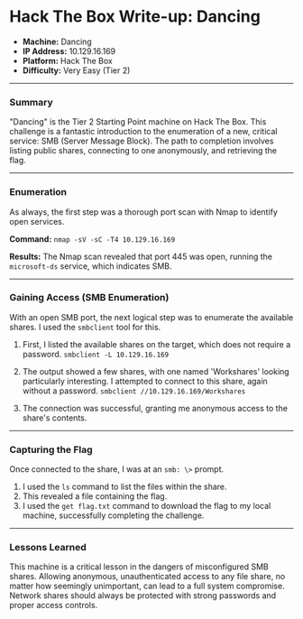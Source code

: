 # Hack The Box Write-up: Dancing

- **Machine:** Dancing
- **IP Address:** 10.129.16.169
- **Platform:** Hack The Box
- **Difficulty:** Very Easy (Tier 2)

---

### Summary

"Dancing" is the Tier 2 Starting Point machine on Hack The Box. This challenge is a fantastic introduction to the enumeration of a new, critical service: SMB (Server Message Block). The path to completion involves listing public shares, connecting to one anonymously, and retrieving the flag.

---

### Enumeration

As always, the first step was a thorough port scan with Nmap to identify open services.

**Command:**
`nmap -sV -sC -T4 10.129.16.169`

**Results:**
The Nmap scan revealed that port 445 was open, running the `microsoft-ds` service, which indicates SMB.

---

### Gaining Access (SMB Enumeration)

With an open SMB port, the next logical step was to enumerate the available shares. I used the `smbclient` tool for this.

1.  First, I listed the available shares on the target, which does not require a password.
    `smbclient -L 10.129.16.169`

2.  The output showed a few shares, with one named 'Workshares' looking particularly interesting. I attempted to connect to this share, again without a password.
    `smbclient //10.129.16.169/Workshares`

3.  The connection was successful, granting me anonymous access to the share's contents.

---

### Capturing the Flag

Once connected to the share, I was at an `smb: \>` prompt.

1.  I used the `ls` command to list the files within the share.
2.  This revealed a file containing the flag.
3.  I used the `get flag.txt` command to download the flag to my local machine, successfully completing the challenge.

---

### Lessons Learned

This machine is a critical lesson in the dangers of misconfigured SMB shares. Allowing anonymous, unauthenticated access to any file share, no matter how seemingly unimportant, can lead to a full system compromise. Network shares should always be protected with strong passwords and proper access controls.

